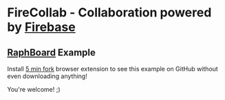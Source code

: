 # FireCollab - Collaboration powered by [Firebase](http://firebase.com)

## [RaphBoard](http://mirohibler.github.io/RaphBoard/) Example

Install [5 min fork](http://5minfork.com/) browser extension to see this example on GitHub without even downloading anything!

You're welcome! ;)